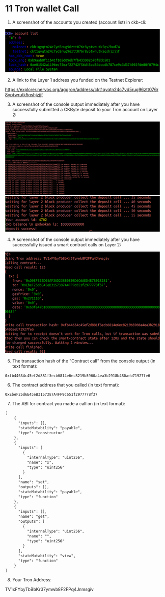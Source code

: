 # 11 Tron wallet Call

1. A screenshot of the accounts you created (account list) in ckb-cli:

![](./account.png)

2. A link to the Layer 1 address you funded on the Testnet Explorer:

https://explorer.nervos.org/aggron/address/ckt1qyqtn24c7yd5rug96ztt076r8yptwrutk5qshjzjjf

3. A screenshot of the console output immediately after you have successfully submitted a CKByte deposit to your Tron account on Layer 2:

![](./deposittron.png)
![](./depositontron.png)

4. A screenshot of the console output immediately after you have successfully issued a smart contract calls on Layer 2:

![](./writecall.png)

5. The transaction hash of the "Contract call" from the console output (in text format):
```
0xfb44634c45ef2d881f3ecb6814e6ec8219b5960a4ea3b2918b480aeb71927fe6
```

6. The contract address that you called (in text format):
```
0xEbeF25d6E45eB3157387A4FF9c651f297777Bf37
```

7. The ABI for contract you made a call on (in text format):
```
[
    {
      "inputs": [],
      "stateMutability": "payable",
      "type": "constructor"
    },
    {
      "inputs": [
        {
          "internalType": "uint256",
          "name": "x",
          "type": "uint256"
        }
      ],
      "name": "set",
      "outputs": [],
      "stateMutability": "payable",
      "type": "function"
    },
    {
      "inputs": [],
      "name": "get",
      "outputs": [
        {
          "internalType": "uint256",
          "name": "",
          "type": "uint256"
        }
      ],
      "stateMutability": "view",
      "type": "function"
    }
]
```

8. Your Tron Address:

TV1xFYbyTbBbKr37ymwb8F2FPq4Jnmsgiv
